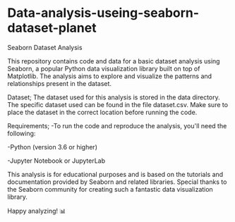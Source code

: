 # Data-analysis-useing-seaborn-dataset-planet


Seaborn Dataset Analysis

This repository contains code and data for a basic dataset analysis using Seaborn, a popular Python data visualization library built on top of Matplotlib. The analysis aims to explore and visualize the patterns and relationships present in the dataset.

Dataset;
The dataset used for this analysis is stored in the data directory. The specific dataset used can be found in the file dataset.csv. Make sure to place the dataset in the correct location before running the code.

Requirements;
-To run the code and reproduce the analysis, you'll need the following:

-Python (version 3.6 or higher)

-Jupyter Notebook or JupyterLab

This analysis is for educational purposes and is based on the tutorials and documentation provided by Seaborn and related libraries. Special thanks to the Seaborn community for creating such a fantastic data visualization library.

Happy analyzing! 📊
